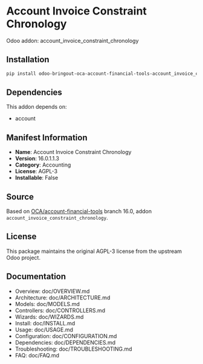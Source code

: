 # Account Invoice Constraint Chronology

Odoo addon: account_invoice_constraint_chronology

## Installation

```bash
pip install odoo-bringout-oca-account-financial-tools-account_invoice_constraint_chronology
```

## Dependencies

This addon depends on:
- account

## Manifest Information

- **Name**: Account Invoice Constraint Chronology
- **Version**: 16.0.1.1.3
- **Category**: Accounting
- **License**: AGPL-3
- **Installable**: False

## Source

Based on [OCA/account-financial-tools](https://github.com/OCA/account-financial-tools) branch 16.0, addon `account_invoice_constraint_chronology`.

## License

This package maintains the original AGPL-3 license from the upstream Odoo project.

## Documentation

- Overview: doc/OVERVIEW.md
- Architecture: doc/ARCHITECTURE.md
- Models: doc/MODELS.md
- Controllers: doc/CONTROLLERS.md
- Wizards: doc/WIZARDS.md
- Install: doc/INSTALL.md
- Usage: doc/USAGE.md
- Configuration: doc/CONFIGURATION.md
- Dependencies: doc/DEPENDENCIES.md
- Troubleshooting: doc/TROUBLESHOOTING.md
- FAQ: doc/FAQ.md
